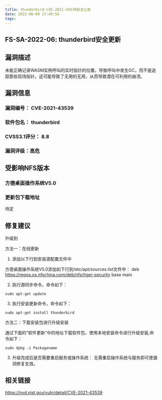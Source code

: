 ```yaml
---
title: thunderbird-CVE-2021-43539安全公告
date: 2022-06-09 17:49:54
tags:
---
```

## FS-SA-2022-06: thunderbird安全更新

## 漏洞描述

未能正确记录WASM实例呼叫的实时指针的位置，导致呼叫中发生GC，而不是追踪那些现场指针。这可能导致了无用的无用，从而导致潜在可利用的崩溃。

## 漏洞信息

###    漏洞编号： CVE-2021-43539

###    软件包名： thunderbird

###    CVSS3.1评分： 8.8

###    漏洞评级：高危

## 受影响NFS版本

###    方德桌面操作系统V5.0

### 更新包下载地址

待定

## 修复建议

升级到 

方法一：在线更新

1. 添加以下行到安装源配置文件中

方德桌面操作系统V5.0添加如下行到/etc/apt/sources.list文件中：
deb https://repos.os.nfschina.com/deb/nfs/tiger-security base main

2. 执行源同步命令，命令如下：

```
sudo apt-get update
```

3. 执行安装更新命令，命令如下：

```
sudo apt-get install thunderbird
```

方法二：下载安装包进行升级安装

通过下面的“软件更新”中的地址下载软件包，使用本地安装命令进行升级安装,命令如下：

```
sudo dpkg -i Packagename
```

3. 升级完成后是否需要重启服务或操作系统：
   无需重启操作系统与服务即可使漏洞修复生效。

## 相关链接

https://nvd.nist.gov/vuln/detail/CVE-2021-43539

